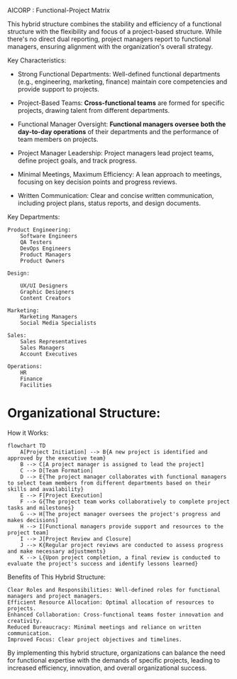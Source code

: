 AICORP : Functional-Project Matrix

This hybrid structure combines the stability and efficiency of a functional structure with the flexibility and focus of a project-based structure. While there's no direct dual reporting, project managers report to functional managers, ensuring alignment with the organization's overall strategy.

Key Characteristics:

- Strong Functional Departments: Well-defined functional departments (e.g., engineering, marketing, finance) maintain core competencies and provide support to projects.

- Project-Based Teams: **Cross-functional teams** are formed for specific projects, drawing talent from different departments.

- Functional Manager Oversight: **Functional managers oversee both the day-to-day operations** of their departments and the performance of team members on projects.

- Project Manager Leadership: Project managers lead project teams, define project goals, and track progress.

- Minimal Meetings, Maximum Efficiency: A lean approach to meetings, focusing on key decision points and progress reviews.

- Written Communication: Clear and concise written communication, including project plans, status reports, and design documents.

Key Departments:

    Product Engineering:        
        Software Engineers
        QA Testers
        DevOps Engineers
        Product Managers
        Product Owners

    Design:
    
        UX/UI Designers
        Graphic Designers
        Content Creators

    Marketing:
        Marketing Managers
        Social Media Specialists

    Sales:
        Sales Representatives
        Sales Managers
        Account Executives

    Operations:
        HR
        Finance
        Facilities

# Organizational Structure:
 
How it Works:

```mermaid
flowchart TD
    A[Project Initiation] --> B{A new project is identified and approved by the executive team}
    B --> C[A project manager is assigned to lead the project]
    C --> D[Team Formation]
    D --> E{The project manager collaborates with functional managers to select team members from different departments based on their skills and availability}
    E --> F[Project Execution]
    F --> G{The project team works collaboratively to complete project tasks and milestones}
    G --> H[The project manager oversees the project's progress and makes decisions]
    H --> I[Functional managers provide support and resources to the project team]
    I --> J[Project Review and Closure]
    J --> K{Regular project reviews are conducted to assess progress and make necessary adjustments}
    K --> L{Upon project completion, a final review is conducted to evaluate the project's success and identify lessons learned}
```


Benefits of This Hybrid Structure:

    Clear Roles and Responsibilities: Well-defined roles for functional managers and project managers.
    Efficient Resource Allocation: Optimal allocation of resources to projects.
    Enhanced Collaboration: Cross-functional teams foster innovation and creativity.
    Reduced Bureaucracy: Minimal meetings and reliance on written communication.
    Improved Focus: Clear project objectives and timelines.

By implementing this hybrid structure, organizations can balance the need for functional expertise with the demands of specific projects, leading to increased efficiency, innovation, and overall organizational success.
